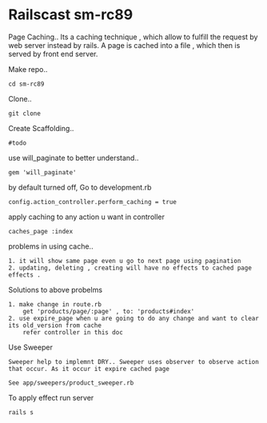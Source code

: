 Railscast sm-rc89
==================

Page Caching..
Its a caching technique , which allow to fulfill the request by web server instead by rails.
A page is cached into a file , which then is served by front end server.

Make repo..
```
cd sm-rc89
```

Clone..
```
git clone 
```

Create Scaffolding..
```
#todo
```
use will_paginate to better understand..
```
gem 'will_paginate'
```

by default turned off, Go to development.rb
```
config.action_controller.perform_caching = true
```
apply caching to any action u want in controller
```
caches_page :index
```
problems in using cache..
```
1. it will show same page even u go to next page using pagination
2. updating, deleting , creating will have no effects to cached page effects .
```
Solutions to above probelms
```
1. make change in route.rb
    get 'products/page/:page' , to: 'products#index'
2. use expire_page when u are going to do any change and want to clear its old_version from cache
    refer controller in this doc

```        
Use Sweeper
```
Sweeper help to implemnt DRY.. Sweeper uses observer to observe action that occur. As it occur it expire cached page

See app/sweepers/product_sweeper.rb
```
To apply effect run server
```
rails s
```